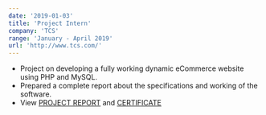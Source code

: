 ```yaml
---
date: '2019-01-03'
title: 'Project Intern'
company: 'TCS'
range: 'January - April 2019'
url: 'http://www.tcs.com/'
---
```


- Project on developing a fully working dynamic eCommerce website using PHP and MySQL.
- Prepared a complete report about the specifications and working of the software.
- View [PROJECT REPORT](https://drive.google.com/file/d/1Cn6gxJ1UYpcdz97FivBBp-SsXiVbgg5-/view?usp=sharing) and [CERTIFICATE](https://drive.google.com/file/d/1R1in-IgfDj9qx9btWEeA_9Ob3db-54_c/view?usp=sharing)
